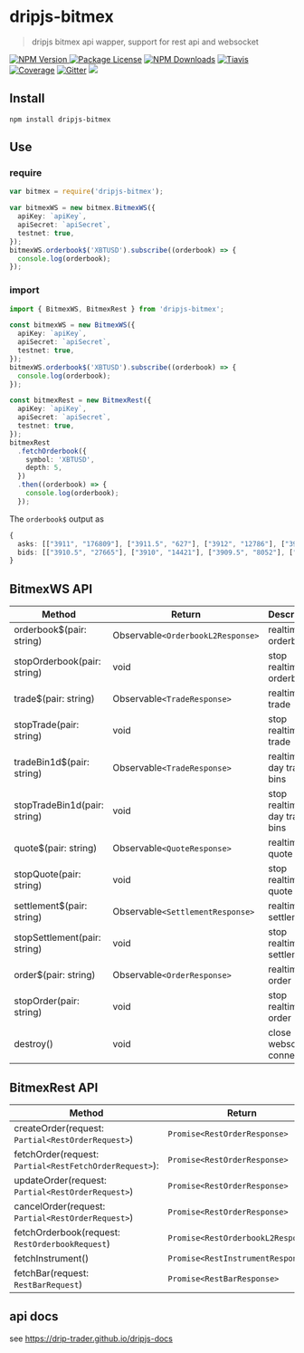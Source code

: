 # dripjs-bitmex

> dripjs bitmex api wapper, support for rest api and websocket

<p>
<a href="https://www.npmjs.com/package/dripjs-bitmex"><img src="https://img.shields.io/npm/v/dripjs-bitmex.svg" alt="NPM Version" />
<a href="https://www.npmjs.com/package/dripjs"><img src="https://img.shields.io/badge/license-GPL_3.0-green.svg" alt="Package License" /></a>
<a href="https://www.npmjs.com/package/dripjs-bitmex"><img src="https://img.shields.io/npm/dm/dripjs-bitmex.svg" alt="NPM Downloads" /></a>
<a href="https://travis-ci.com/drip-trader/dripjs"><img src="https://travis-ci.com/drip-trader/dripjs.svg?branch=master&t=5" alt="Tiavis" /></a>
<a href="https://coveralls.io/github/drip-trader/dripjs?branch=master"><img src="https://coveralls.io/repos/github/drip-trader/dripjs/badge.svg?branch=master&t=5" alt="Coverage" /></a>
<a href="https://gitter.im/drip-js/community?utm_source=badge&utm_medium=badge&utm_campaign=pr-badge&utm_content=badge"><img src="https://badges.gitter.im/drip-js.svg" alt="Gitter" /></a>
<a href="https://www.paypal.me/zlq4863947"><img src="https://img.shields.io/badge/Donate-PayPal-ff3f59.svg"/></a>
</p>

## Install

```shell
npm install dripjs-bitmex
```

## Use

### require

```typescript
var bitmex = require('dripjs-bitmex');

var bitmexWS = new bitmex.BitmexWS({
  apiKey: `apiKey`,
  apiSecret: `apiSecret`,
  testnet: true,
});
bitmexWS.orderbook$('XBTUSD').subscribe((orderbook) => {
  console.log(orderbook);
});
```

### import

```typescript
import { BitmexWS, BitmexRest } from 'dripjs-bitmex';

const bitmexWS = new BitmexWS({
  apiKey: `apiKey`,
  apiSecret: `apiSecret`,
  testnet: true,
});
bitmexWS.orderbook$('XBTUSD').subscribe((orderbook) => {
  console.log(orderbook);
});

const bitmexRest = new BitmexRest({
  apiKey: `apiKey`,
  apiSecret: `apiSecret`,
  testnet: true,
});
bitmexRest
  .fetchOrderbook({
    symbol: 'XBTUSD',
    depth: 5,
  })
  .then((orderbook) => {
    console.log(orderbook);
  });
```

The `orderbook$` output as

```typescript
{
  asks: [["3911", "176809"], ["3911.5", "627"], ["3912", "12786"], ["3912.5", "393"], ["3913", "2213"], …],
  bids: [["3910.5", "27665"], ["3910", "14421"], ["3909.5", "8052"], ["3909", "1765"], ["3908.5", "2958"], …]
}
```

## BitmexWS API

| Method                       | Return                            | Description                    |
| ---------------------------- | --------------------------------- | ------------------------------ |
| orderbook\$(pair: string)    | Observable`<OrderbookL2Response>` | realtime orderbook             |
| stopOrderbook(pair: string)  | void                              | stop realtime orderbook        |
| trade\$(pair: string)        | Observable`<TradeResponse>`       | realtime trade                 |
| stopTrade(pair: string)      | void                              | stop realtime trade            |
| tradeBin1d\$(pair: string)   | Observable`<TradeResponse>`       | realtime 1-day trade bins      |
| stopTradeBin1d(pair: string) | void                              | stop realtime 1-day trade bins |
| quote\$(pair: string)        | Observable`<QuoteResponse>`       | realtime quote                 |
| stopQuote(pair: string)      | void                              | stop realtime quote            |
| settlement\$(pair: string)   | Observable`<SettlementResponse>`  | realtime settlement            |
| stopSettlement(pair: string) | void                              | stop realtime settlement       |
| order\$(pair: string)        | Observable`<OrderResponse>`       | realtime order                 |
| stopOrder(pair: string)      | void                              | stop realtime order            |
| destroy()                    | void                              | close websocket connection     |

## BitmexRest API

| Method                                                 | Return                             | Description |
| ------------------------------------------------------ | ---------------------------------- | ----------- |
| createOrder(request: `Partial<RestOrderRequest>`)      | `Promise<RestOrderResponse>`       |             |
| fetchOrder(request: `Partial<RestFetchOrderRequest>`): | `Promise<RestOrderResponse>`       |             |
| updateOrder(request: `Partial<RestOrderRequest>`)      | `Promise<RestOrderResponse>`       |             |
| cancelOrder(request: `Partial<RestOrderRequest>`)      | `Promise<RestOrderResponse>`       |             |
| fetchOrderbook(request: `RestOrderbookRequest`)        | `Promise<RestOrderbookL2Response>` |             |
| fetchInstrument()                                      | `Promise<RestInstrumentResponse>`  |             |
| fetchBar(request: `RestBarRequest`)                    | `Promise<RestBarResponse>`         |             |

## api docs

see <https://drip-trader.github.io/dripjs-docs>
